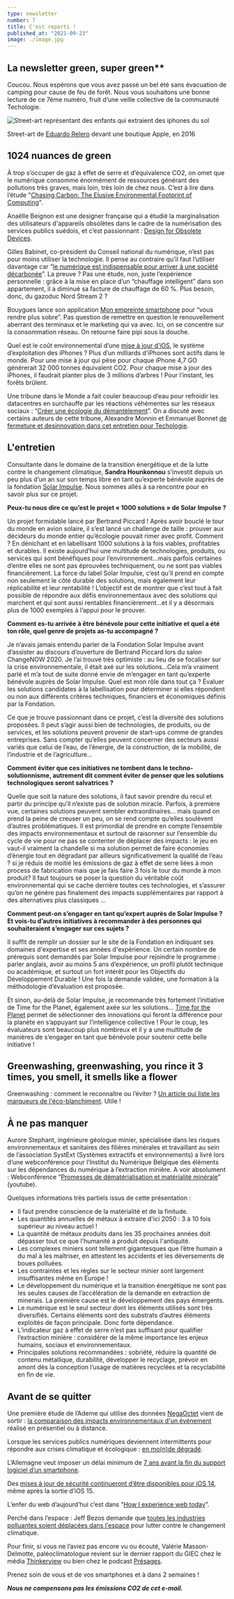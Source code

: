 ```yaml
---
type: newsletter
number: 7
title: C'est reparti !
published_at: "2021-09-23"
image: ./image.jpg
---
```


## La newsletter green, super green**

Coucou. Nous espérons que vous avez passé un bel été sans évacuation de camping pour cause de feu de forêt. Nous vous souhaitons une bonne lecture de ce 7ème numéro, fruit d’une veille collective de la communauté Techologie.

![Street-art représentant des enfants qui extraient des iphones du sol](./image.jpg)

Street-art de [Eduardo Relero](https://www.eduardorelero.com/) devant une boutique Apple, en 2016

## 1024 nuances de green

À trop s’occuper de gaz à effet de serre et d’équivalence CO2, on omet que le numérique consomme énormément de ressources générant des pollutions très graves, mais loin, très loin de chez nous. C’est à lire dans l’étude "[Chasing Carbon: The Elusive Environmental Footprint of Computing](https://arxiv.org/pdf/2011.02839.pdf)".

Anaëlle Beignon est une designer française qui a étudié la marginalisation des utilisateurs d'appareils obsolètes dans le cadre de la numérisation des services publics suédois, et c’est passionnant : [Design for Obsolete Devices](https://anaellebeignon.fr/design-for-obsolete-devices.html).

Gilles Babinet, co-président du Conseil national du numérique, n’est pas pour moins utiliser la technologie. Il pense au contraire qu’il faut l’utiliser davantage car “[le numérique est indispensable pour arriver à une société décarbonée](https://www.wedemain.fr/dechiffrer/le-numerique-est-indispensable-pour-arriver-a-une-societe-decarbonee/)”. La preuve ? Pas une étude, non, juste l’expérience personnelle : grâce à la mise en place d’un “chauffage intelligent” dans son appartement, il a diminué sa facture de chauffage de 60 %. Plus besoin, donc, du gazoduc Nord Stream 2 ?

Bouygues lance son application [Mon empreinte smartphone](https://www.igen.fr/app-store/2021/09/mon-empreinte-smartphone-lapp-de-bouygues-pour-moins-consommer-125211) pour “vous rendre plus sobre”. Pas question de remettre en question le renouvellement aberrant des terminaux et le marketing qui va avec. Ici, on se concentre sur la consommation réseau. On retourne faire pipi sous la douche.

Quel est le coût environnemental d’une [mise à jour d’iOS](https://www.theverge.com/2021/1/27/22253162/iphone-users-total-number-billion-apple-tim-cook-q1-2021), le système d’exploitation des iPhones ? Plus d’un milliards d’iPhones sont actifs dans le monde. Pour une mise à jour qui pèse pour chaque iPhone 4,7 GO générerait 32 000 tonnes équivalent CO2. Pour chaque mise à jour des iPhones, il faudrait planter plus de 3 millions d’arbres ! Pour l’instant, les forêts brûlent.

Une tribune dans le Monde a fait couler beaucoup d’eau pour refroidir les datacentres en surchauffe par les réactions véhémentes sur les réseaux sociaux : “[Créer une écologie du démantèlement](https://twitter.com/ehooge/status/1435195883449163779)”. On a discuté avec certains auteurs de cette tribune, Alexandre Monnin et Emmanuel Bonnet [de fermeture et desinnovation dans cet entretien pour Techologie](https://techologie.net/episodes/47-strategie-et-design-pour-lanthropocene).

## L'entretien

Consultante dans le domaine de la transition énergétique et de la lutte contre le changement climatique, **Sandra Hounkonnou** s’investit depuis un peu plus d’un an sur son temps libre en tant qu’experte bénévole auprès de la fondation [Solar Impulse](https://solarimpulse.com/). Nous sommes allés à sa rencontre pour en savoir plus sur ce projet.

**Peux-tu nous dire ce qu’est le projet « 1000 solutions » de Solar Impulse ?**

Un projet formidable lancé par Bertrand Piccard ! Après avoir bouclé le tour du monde en avion solaire, il s’est lancé un challenge de taille : prouver aux décideurs du monde entier qu’écologie pouvait rimer avec profit. Comment ? En dénichant et en labellisant 1000 solutions à la fois viables, profitables et durables. Il existe aujourd’hui une multitude de technologies, produits, ou services qui sont bénéfiques pour l’environnement…mais parfois certaines d’entre elles ne sont pas éprouvées techniquement, ou ne sont pas viables financièrement. La force du label Solar Impulse, c’est qu’il prend en compte non seulement le côté durable des solutions, mais également leur réplicabilité et leur rentabilité ! L’objectif est de montrer que c’est tout à fait possible de répondre aux défis environnementaux avec des solutions qui marchent et qui sont aussi rentables financièrement…et il y a désormais plus de 1000 exemples à l’appui pour le prouver.

**Comment es-tu arrivée à être bénévole pour cette initiative et quel a été ton rôle, quel genre de projets as-tu accompagné ?**

Je n’avais jamais entendu parler de la Fondation Solar Impulse avant d’assister au discours d’ouverture de Bertrand Piccard lors du salon ChangeNOW 2020. Je l’ai trouvé très optimiste : au lieu de se focaliser sur la crise environnementale, il était axé sur les solutions…Cela m’a vraiment parlé et m’a tout de suite donné envie de m’engager en tant qu’experte bénévole auprès de Solar Impulse. Quel est mon rôle dans tout ça ? Évaluer les solutions candidates à la labellisation pour déterminer si elles répondent ou non aux différents critères techniques, financiers et économiques définis par la Fondation.

Ce que je trouve passionnant dans ce projet, c’est la diversité des solutions proposées. Il peut s’agir aussi bien de technologies, de produits, ou de services, et les solutions peuvent provenir de start-ups comme de grandes entreprises. Sans compter qu’elles peuvent concerner des secteurs aussi variés que celui de l’eau, de l’énergie, de la construction, de la mobilité, de l’industrie et de l’agriculture…

**Comment éviter que ces initiatives ne tombent dans le techno-solutionnisme, autrement dit comment éviter de penser que les solutions technologiques seront salvatrices ?**

Quelle que soit la nature des solutions, il faut savoir prendre du recul et partir du principe qu’il n’existe pas de solution miracle. Parfois, à première vue, certaines solutions peuvent sembler extraordinaires… mais quand on prend la peine de creuser un peu, on se rend compte qu’elles soulèvent d’autres problématiques. Il est primordial de prendre en compte l’ensemble des impacts environnementaux et surtout de raisonner sur l’ensemble du cycle de vie pour ne pas se contenter de déplacer des impacts : le jeu en vaut-il vraiment la chandelle si ma solution permet de faire économies d’énergie tout en dégradant par ailleurs significativement la qualité de l’eau ? si je réduis de moitié les émissions de gaz à effet de serre liées à mon process de fabrication mais que je fais faire 3 fois le tour du monde à mon produit? Il faut toujours se poser la question du véritable coût environnemental qui se cache derrière toutes ces technologies, et s’assurer qu’on ne génère pas finalement des impacts supplémentaires par rapport à des alternatives plus classiques …

**Comment peut-on s’engager en tant qu’expert auprès de Solar Impulse ? Et vois-tu d’autres initiatives à recommander à des personnes qui souhaiteraient s’engager sur ces sujets ?**

Il suffit de remplir un dossier sur le site de la Fondation en indiquant ses domaines d'expertise et ses années d'expérience. Un certain nombre de prérequis sont demandés par Solar Impulse pour rejoindre le programme : parler anglais, avoir au moins 5 ans d’expérience, un profil plutôt technique ou académique, et surtout un fort intérêt pour les Objectifs du Développement Durable ! Une fois la demande validée, une formation à la méthodologie d’évaluation est proposée.

Et sinon, au-delà de Solar Impulse, je recommande très fortement l’initiative de Time for the Planet, également axée sur les solutions… [Time for the Planet](https://www.time-planet.com/fr) permet de sélectionner des innovations qui feront la différence pour la planète en s’appuyant sur l’intelligence collective ! Pour le coup, les évaluateurs sont beaucoup plus nombreux et il y a une multitude de manières de s’engager en tant que bénévole pour soutenir cette belle initiative !

## Greenwashing, greenwashing, you rince it 3 times, you smell, it smells like a flower

Greenwashing : comment le reconnaître ou l’éviter ? [Un article qui liste les marqueurs de l'éco-blanchiment](https://represente.org/greenwashing-comment-le-reconnaitre-et-leviter/). Utile !

## À ne pas manquer

Aurore Stephant, ingénieure géologue minier, spécialisée dans les risques environnementaux et sanitaires des filières minérales et travaillant au sein de l’association SystExt (Systèmes extractifs et environnements) a livré lors d’une webconférence pour l’Institut du Numérique Belgique des éléments sur les dépendances du numérique à l’extraction minière. A voir absolument : Webconférence “[Promesses de dématérialisation et matérialité minérale](https://www.youtube.com/watch?v=QW9udH0vwlE)” (youtube).

Quelques informations très partiels issus de cette présentation :

*   Il faut prendre conscience de la matérialité et de la finitude.
*   Les quantités annuelles de métaux à extraire d'ici 2050 : 3 à 10 fois supérieur au niveau actuel !
*   La quantité de métaux produits dans les 35 prochaines années doit dépasser tout ce que l'humanité a produit depuis l'antiquité.
*   Les complexes miniers sont tellement gigantesques que l’être humain a du mal à les maîtriser, en attestent les accidents et les déversements de boues polluées.
*   Les contraintes et les règles sur le secteur minier sont largement insuffisantes même en Europe !
*   Le développement du numérique et la transition énergétique ne sont pas les seules causes de l’accélération de la demande en extraction de minerais. La première cause est le développement des pays émergents.
*   Le numérique est le seul secteur dont les éléments utilisés sont très diversifiés. Certains éléments sont des substrats d’autres éléments exploités de façon principale. Donc forte dépendance.
*   L’indicateur gaz à effet de serre n’est pas suffisant pour qualifier l’extraction minière : considérer de la même importance les enjeux humains, sociaux et environnementaux.
*   Principales solutions recommandées : sobriété, réduire la quantité de contenu métallique, durabilité, développer le recyclage, prévoir en amont dès la conception l’usage de matières recyclées et la recyclabilité en fin de vie.

## Avant de se quitter

Une première étude de l’Ademe qui utilise des données [NegaOctet](https://negaoctet.org/) vient de sortir : [la comparaison des impacts environnementaux d'un événement](https://librairie.ademe.fr/dechets-economie-circulaire/4886-evaluation-des-impacts-environnementaux-de-l-edition-virtuelle-2020-des-assises-de-l-economie-circulaire.html) réalisé en présentiel ou à distance.

Lorsque les services publics numériques deviennent intermittents pour répondre aux crises climatique et écologique : [en mo(n)de dégradé](http://nosalgorithmes.fr/en-monde-degrade/).

L’Allemagne veut imposer un délai minimum de [7 ans avant la fin du support logiciel d’un smartphone](https://www.clubic.com/smartphone/actualite-383042-l-allemagne-veut-imposer-un-delai-minimum-de-7-ans-avant-la-fin-du-support-logiciel-d-un-smartphone.html).

Des [mises à jour de sécurité continueront d’être disponibles pour iOS 14](https://www.clubic.com/pro/entreprises/apple/actualite-374303-des-mises-a-jour-de-securite-continueront-d-etre-disponibles-pour-ios-14-meme-apres-la-sortie-d-ios-15.html), même après la sortie d’iOS 15.

L’enfer du web d’aujourd’hui c’est dans “[How I experience web today](https://how-i-experience-web-today.com)”.

Perché dans l’espace : Jeff Bezos demande que [toutes les industries polluantes soient déplacées dans l'espace](https://twitter.com/thehill/status/1417582096135110659?s=20) pour lutter contre le changement climatique.

Pour finir, si vous ne l’aviez pas encore vu ou écouté, Valérie Masson-Delmotte, paléoclimatologue revient sur le dernier rapport du GIEC chez le média [Thinkerview](https://youtube.com/watch?v=9X4bV9fYkfs&amp;feature=share) ou bien chez le podcast [Présages](https://www.presages.fr/blog/2021/valerie-masson-delmotte).

Prenez soin de vous et de vos smartphones et à dans 2 semaines !

_**Nous ne compensons pas les émissions CO2 de cet e-mail.**_
